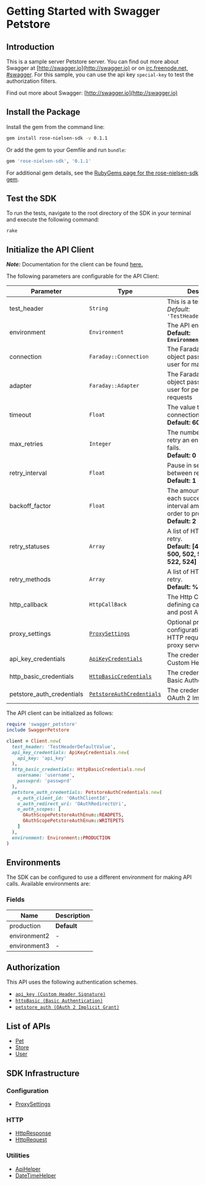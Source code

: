 
# Getting Started with Swagger Petstore

## Introduction

This is a sample server Petstore server.  You can find out more about Swagger at [http://swagger.io](http://swagger.io) or on [irc.freenode.net, #swagger](http://swagger.io/irc/).  For this sample, you can use the api key `special-key` to test the authorization filters.

Find out more about Swagger: [http://swagger.io](http://swagger.io)

## Install the Package

Install the gem from the command line:

```bash
gem install rose-nielsen-sdk -v 0.1.1
```

Or add the gem to your Gemfile and run `bundle`:

```ruby
gem 'rose-nielsen-sdk', '0.1.1'
```

For additional gem details, see the [RubyGems page for the rose-nielsen-sdk gem](https://rubygems.org/gems/rose-nielsen-sdk/versions/0.1.1).

## Test the SDK

To run the tests, navigate to the root directory of the SDK in your terminal and execute the following command:

```
rake
```

## Initialize the API Client

**_Note:_** Documentation for the client can be found [here.](https://www.github.com/ZahraN444/rose-nielsen-ruby-sdk/tree/0.1.1/doc/client.md)

The following parameters are configurable for the API Client:

| Parameter | Type | Description |
|  --- | --- | --- |
| test_header | `String` | This is a test header<br>*Default*: `'TestHeaderDefaultValue'` |
| environment | `Environment` | The API environment. <br> **Default: `Environment.PRODUCTION`** |
| connection | `Faraday::Connection` | The Faraday connection object passed by the SDK user for making requests |
| adapter | `Faraday::Adapter` | The Faraday adapter object passed by the SDK user for performing http requests |
| timeout | `Float` | The value to use for connection timeout. <br> **Default: 60** |
| max_retries | `Integer` | The number of times to retry an endpoint call if it fails. <br> **Default: 0** |
| retry_interval | `Float` | Pause in seconds between retries. <br> **Default: 1** |
| backoff_factor | `Float` | The amount to multiply each successive retry's interval amount by in order to provide backoff. <br> **Default: 2** |
| retry_statuses | `Array` | A list of HTTP statuses to retry. <br> **Default: [408, 413, 429, 500, 502, 503, 504, 521, 522, 524]** |
| retry_methods | `Array` | A list of HTTP methods to retry. <br> **Default: %i[get put]** |
| http_callback | `HttpCallBack` | The Http CallBack allows defining callables for pre and post API calls. |
| proxy_settings | [`ProxySettings`](https://www.github.com/ZahraN444/rose-nielsen-ruby-sdk/tree/0.1.1/doc/proxy-settings.md) | Optional proxy configuration to route HTTP requests through a proxy server. |
| api_key_credentials | [`ApiKeyCredentials`](https://www.github.com/ZahraN444/rose-nielsen-ruby-sdk/tree/0.1.1/doc/auth/custom-header-signature.md) | The credential object for Custom Header Signature |
| http_basic_credentials | [`HttpBasicCredentials`](https://www.github.com/ZahraN444/rose-nielsen-ruby-sdk/tree/0.1.1/doc/auth/basic-authentication.md) | The credential object for Basic Authentication |
| petstore_auth_credentials | [`PetstoreAuthCredentials`](https://www.github.com/ZahraN444/rose-nielsen-ruby-sdk/tree/0.1.1/doc/auth/oauth-2-implicit-grant.md) | The credential object for OAuth 2 Implicit Grant |

The API client can be initialized as follows:

```ruby
require 'swagger_petstore'
include SwaggerPetstore

client = Client.new(
  test_header: 'TestHeaderDefaultValue',
  api_key_credentials: ApiKeyCredentials.new(
    api_key: 'api_key'
  ),
  http_basic_credentials: HttpBasicCredentials.new(
    username: 'username',
    passwprd: 'passwprd'
  ),
  petstore_auth_credentials: PetstoreAuthCredentials.new(
    o_auth_client_id: 'OAuthClientId',
    o_auth_redirect_uri: 'OAuthRedirectUri',
    o_auth_scopes: [
      OAuthScopePetstoreAuthEnum::READPETS,
      OAuthScopePetstoreAuthEnum::WRITEPETS
    ]
  ),
  environment: Environment::PRODUCTION
)
```

## Environments

The SDK can be configured to use a different environment for making API calls. Available environments are:

### Fields

| Name | Description |
|  --- | --- |
| production | **Default** |
| environment2 | - |
| environment3 | - |

## Authorization

This API uses the following authentication schemes.

* [`api_key (Custom Header Signature)`](https://www.github.com/ZahraN444/rose-nielsen-ruby-sdk/tree/0.1.1/doc/auth/custom-header-signature.md)
* [`httpBasic (Basic Authentication)`](https://www.github.com/ZahraN444/rose-nielsen-ruby-sdk/tree/0.1.1/doc/auth/basic-authentication.md)
* [`petstore_auth (OAuth 2 Implicit Grant)`](https://www.github.com/ZahraN444/rose-nielsen-ruby-sdk/tree/0.1.1/doc/auth/oauth-2-implicit-grant.md)

## List of APIs

* [Pet](https://www.github.com/ZahraN444/rose-nielsen-ruby-sdk/tree/0.1.1/doc/controllers/pet.md)
* [Store](https://www.github.com/ZahraN444/rose-nielsen-ruby-sdk/tree/0.1.1/doc/controllers/store.md)
* [User](https://www.github.com/ZahraN444/rose-nielsen-ruby-sdk/tree/0.1.1/doc/controllers/user.md)

## SDK Infrastructure

### Configuration

* [ProxySettings](https://www.github.com/ZahraN444/rose-nielsen-ruby-sdk/tree/0.1.1/doc/proxy-settings.md)

### HTTP

* [HttpResponse](https://www.github.com/ZahraN444/rose-nielsen-ruby-sdk/tree/0.1.1/doc/http-response.md)
* [HttpRequest](https://www.github.com/ZahraN444/rose-nielsen-ruby-sdk/tree/0.1.1/doc/http-request.md)

### Utilities

* [ApiHelper](https://www.github.com/ZahraN444/rose-nielsen-ruby-sdk/tree/0.1.1/doc/api-helper.md)
* [DateTimeHelper](https://www.github.com/ZahraN444/rose-nielsen-ruby-sdk/tree/0.1.1/doc/date-time-helper.md)

